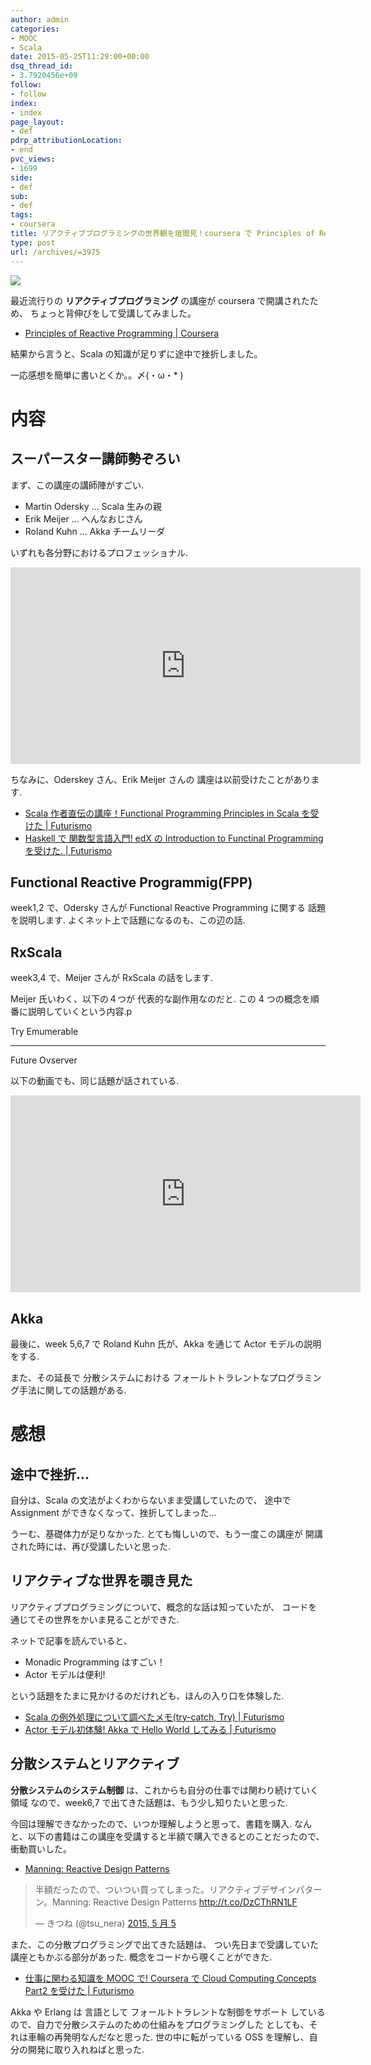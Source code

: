```yaml
---
author: admin
categories:
- MOOC
- Scala
date: 2015-05-25T11:29:00+00:00
dsq_thread_id:
- 3.7920456e+09
follow:
- follow
index:
- index
page_layout:
- def
pdrp_attributionLocation:
- end
pvc_views:
- 1699
side:
- def
sub:
- def
tags:
- coursera
title: リアクティブプログラミングの世界観を垣間見！coursera で Principles of Reactive Programming を受けた
type: post
url: /archives/=3975
---
```


![](./../img/2015-05-25-214310_448x216_scrot.png)

最近流行りの **リアクティブプログラミング** の講座が coursera
で開講されたため、 ちょっと背伸びをして受講してみました。

-   [Principles of Reactive Programming |
    Coursera](https://www.coursera.org/course/reactive)

結果から言うと、Scala の知識が足りずに途中で挫折しました。

一応感想を簡単に書いとくか。。〆(・ω・\* )

内容
====

スーパースター講師勢ぞろい
--------------------------

まず、この講座の講師陣がすごい.

-   Martin Odersky ... Scala 生みの親
-   Erik Meijer ... へんなおじさん
-   Roland Kuhn ... Akka チームリーダ

いずれも各分野におけるプロフェッショナル.

<iframe width="560" height="315" src="https://www.youtube.com/embed/kZpLmcgq82k?rel=0" frameborder="0" allowfullscreen></iframe>

ちなみに、Oderskey さん、Erik Meijer さんの
講座は以前受けたことがあります.

-   [Scala 作者直伝の講座！Functional Programming Principles in Scala
    を受けた | Futurismo](http://futurismo.biz/archives/2510)
-   [Haskell で 関数型言語入門! edX の Introduction to Functinal
    Programming を受けた. |
    Futurismo](http://futurismo.biz/archives/2862)

Functional Reactive Programmig(FPP)
-----------------------------------

week1,2 で、Odersky さんが Functional Reactive Programming に関する
話題を説明します. よくネット上で話題になるのも、この辺の話.

RxScala
-------

week3,4 で、Meijer さんが RxScala の話をします.

Meijer 氏いわく、以下の４つが 代表的な副作用なのだと. この 4
つの概念を順番に説明していくという内容.p

  Try      Emumerable
  -------- ------------
  Future   Ovserver

以下の動画でも、同じ話題が話されている.

<iframe width="560" height="315" src="https://www.youtube.com/embed/sTSQlYX5DU0?rel=0" frameborder="0" allowfullscreen></iframe>

Akka
----

最後に、week 5,6,7 で Roland Kuhn 氏が、Akka を通じて Actor
モデルの説明をする.

また、その延長で 分散システムにおける
フォールトトラレントなプログラミング手法に関しての話題がある.

感想
====

途中で挫折...
-------------

自分は、Scala の文法がよくわからないまま受講していたので、 途中で
Assignment ができなくなって、挫折してしまった...

うーむ、基礎体力が足りなかった. とても悔しいので、もう一度この講座が
開講された時には、再び受講したいと思った.

リアクティブな世界を覗き見た
----------------------------

リアクティブプログラミングについて、概念的な話は知っていたが、
コードを通じてその世界をかいま見ることができた.

ネットで記事を読んでいると、

-   Monadic Programming はすごい！
-   Actor モデルは便利!

という話題をたまに見かけるのだけれども、ほんの入り口を体験した.

-   [Scala の例外処理について調べたメモ(try-catch, Try) |
    Futurismo](http://futurismo.biz/archives/3645)
-   [Actor モデル初体験! Akka で Hello World してみる |
    Futurismo](http://futurismo.biz/archives/3842)

分散システムとリアクティブ
--------------------------

**分散システムのシステム制御**
は、これからも自分の仕事では関わり続けていく領域 なので、week6,7
で出てきた話題は、もう少し知りたいと思った.

今回は理解できなかったので、いつか理解しようと思って、書籍を購入.
なんと、以下の書籍はこの講座を受講すると半額で購入できるとのことだったので、
衝動買いした。

-   [Manning: Reactive Design Patterns](http://manning.com/kuhn/)

<blockquote class="twitter-tweet" lang="ja"><p lang="ja" dir="ltr">半額だったので、ついつい買ってしまった。リアクティブデザインパターン。Manning: Reactive Design Patterns <a href="http://t.co/DzCThRN1LF">http://t.co/DzCThRN1LF</a></p>&mdash; きつね (@tsu_nera) <a href="https://twitter.com/tsu_nera/status/595482133214302208">2015, 5 月 5</a></blockquote> <script async src="//platform.twitter.com/widgets.js" charset="utf-8"></script>

また、この分散プログラミングで出てきた話題は、 つい先日まで受講していた
講座ともかぶる部分があった. 概念をコードから覗くことができた.

-   [仕事に関わる知識を MOOC で! Coursera で Cloud Computing Concepts
    Part2 を受けた | Futurismo](http://futurismo.biz/archives/3109)

Akka や Erlang は 言語として フォールトトラレントな制御をサポート
しているので、自力で分散システムのための仕組みをプログラミングした
としても、それは車輪の再発明なんだなと思った. 世の中に転がっている OSS
を理解し、自分の開発に取り入れねばと思った.
